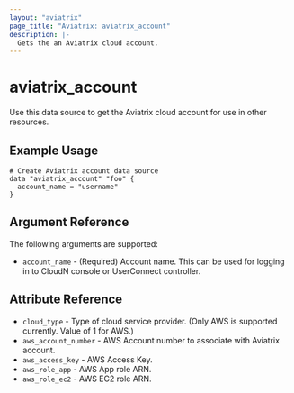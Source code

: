 ```yaml
---
layout: "aviatrix"
page_title: "Aviatrix: aviatrix_account"
description: |-
  Gets the an Aviatrix cloud account.
---
```


# aviatrix_account

Use this data source to get the Aviatrix cloud account for use in other resources.

## Example Usage

```hcl
# Create Aviatrix account data source
data "aviatrix_account" "foo" {
  account_name = "username"
}
```

## Argument Reference

The following arguments are supported:

* `account_name` - (Required) Account name. This can be used for logging in to CloudN console or UserConnect controller.

## Attribute Reference

* `cloud_type` - Type of cloud service provider. (Only AWS is supported currently. Value of 1 for AWS.)
* `aws_account_number` - AWS Account number to associate with Aviatrix account.
* `aws_access_key` - AWS Access Key.
* `aws_role_app` - AWS App role ARN.
* `aws_role_ec2` - AWS EC2 role ARN.
